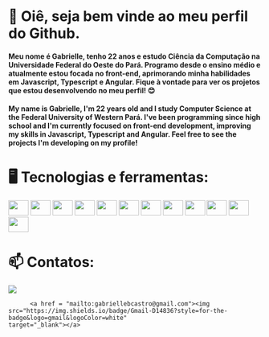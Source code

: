 # 👋 Oiê, seja bem vinde ao meu perfil do Github.

#### Meu nome é Gabrielle, tenho 22 anos e estudo Ciência da Computação na Universidade Federal do Oeste do Pará. Programo desde o ensino médio e atualmente estou focada no front-end, aprimorando minha habilidades em Javascript, Typescript e Angular. Fique à vontade para ver os projetos que estou desenvolvendo no meu perfil! 😊

#### My name is Gabrielle, I'm 22 years old and I study Computer Science at the Federal University of Western Pará. I've been programming since high school and I'm currently focused on front-end development, improving my skills in Javascript, Typescript and Angular. Feel free to see the projects I'm developing on my profile!

# 🖥 Tecnologias e ferramentas:

<div style="display: inline_block">
          <img height="30" width="40" src="https://cdn.jsdelivr.net/gh/devicons/devicon/icons/html5/html5-original.svg" />
          <img height="30" width="40" src="https://cdn.jsdelivr.net/gh/devicons/devicon/icons/css3/css3-original.svg" />
          <img height="30" width="40" src="https://cdn.jsdelivr.net/gh/devicons/devicon/icons/angularjs/angularjs-original.svg" />
          <img height="30" width="40" src="https://cdn.jsdelivr.net/gh/devicons/devicon/icons/nodejs/nodejs-original.svg" />
          <img height="30" width="40" src="https://cdn.jsdelivr.net/gh/devicons/devicon/icons/typescript/typescript-original.svg" />
          <img height="30" width="40" src="https://cdn.jsdelivr.net/gh/devicons/devicon/icons/javascript/javascript-original.svg" />
          <img height="30" width="40" src="https://cdn.jsdelivr.net/gh/devicons/devicon/icons/python/python-original.svg" />
          <img height="30" width="40" src="https://cdn.jsdelivr.net/gh/devicons/devicon/icons/java/java-original.svg" />
          <img height="30" width="40" src="https://cdn.jsdelivr.net/gh/devicons/devicon/icons/c/c-original.svg" />
          <img height="30" width="40" src="https://cdn.jsdelivr.net/gh/devicons/devicon/icons/cplusplus/cplusplus-original.svg" />
          <img height="30" width="40" src="https://cdn.jsdelivr.net/gh/devicons/devicon/icons/csharp/csharp-original.svg" />        
          <img height="30" width="40" src="https://cdn.jsdelivr.net/gh/devicons/devicon/icons/git/git-original.svg" />
</div>   

# 📫 Contatos: 

<div>
          <a href="https://www.linkedin.com/in/gabriellebcastro/" target="_blank"><img src="https://img.shields.io/badge/-LinkedIn-%230077B5?style=for-the-                         badge&logo=linkedin&logoColor=white" target="_blank"></a>
          
          <a href = "mailto:gabriellebcastro@gmail.com"><img src="https://img.shields.io/badge/Gmail-D14836?style=for-the-badge&logo=gmail&logoColor=white"                         target="_blank"></a>
</div>



          
          
          
          
          

<!--
**gabriellebcastro/gabriellebcastro** is a ✨ _special_ ✨ repository because its `README.md` (this file) appears on your GitHub profile.

Here are some ideas to get you started:

- 🔭 I’m currently working on ...
- 🌱 I’m currently learning ...
- 👯 I’m looking to collaborate on ...
- 🤔 I’m looking for help with ...
- 💬 Ask me about ...
- 📫 How to reach me: ...
- 😄 Pronouns: ...
- ⚡ Fun fact: ...
-->
